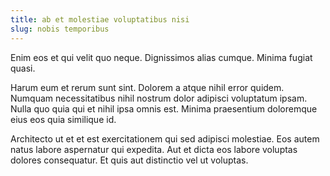 ```yaml
---
title: ab et molestiae voluptatibus nisi
slug: nobis temporibus
---
```


Enim eos et qui velit quo neque. Dignissimos alias cumque. Minima fugiat quasi.

Harum eum et rerum sunt sint. Dolorem a atque nihil error quidem. Numquam necessitatibus nihil nostrum dolor adipisci voluptatum ipsam. Nulla quo quia qui et nihil ipsa omnis est. Minima praesentium doloremque eius eos quia similique id.

Architecto ut et et est exercitationem qui sed adipisci molestiae. Eos autem natus labore aspernatur qui expedita. Aut et dicta eos labore voluptas dolores consequatur. Et quis aut distinctio vel ut voluptas.
